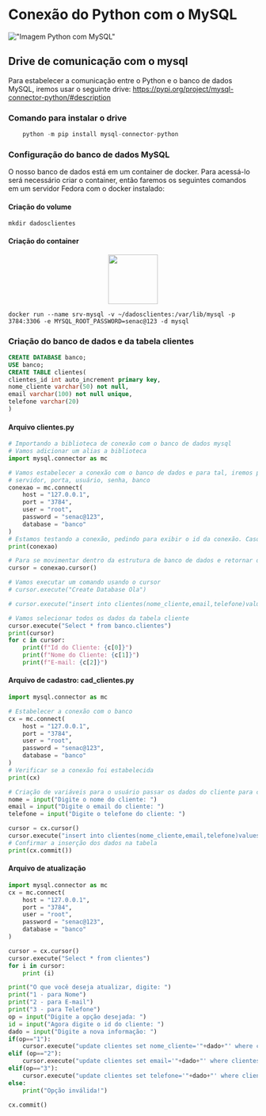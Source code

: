 # Conexão do Python com o MySQL

!["Imagem Python com MySQL"](https://www.learntek.org/blog/wp-content/uploads/2019/06/Mysql-python.png)

## Drive de comunicação com o mysql
Para estabelecer a comunicação entre o Python e o banco de dados MySQL, iremos usar o seguinte drive:
<a href="https://pypi.org/project/mysql-connector-python/#description"> https://pypi.org/project/mysql-connector-python/#description </a>

### Comando para instalar o drive
```python
    python -m pip install mysql-connector-python
```

### Configuração do banco de dados MySQL
O nosso banco de dados está em um container de docker. Para acessá-lo será necessário criar o container, então faremos os seguintes comandos em um servidor Fedora com o docker instalado:

#### Criação do volume
```shell
mkdir dadosclientes
```

#### Criação do container
<center>
<img src = "https://cdn.iconscout.com/icon/free/png-256/free-docker-226091.png" height = "100" width = "100">
</center>

```shell
docker run --name srv-mysql -v ~/dadosclientes:/var/lib/mysql -p 3784:3306 -e MYSQL_ROOT_PASSWORD=senac@123 -d mysql
```

### Criação do banco de dados e da tabela clientes
```sql
CREATE DATABASE banco;
USE banco;
CREATE TABLE clientes(
clientes_id int auto_increment primary key,
nome_cliente varchar(50) not null,
email varchar(100) not null unique,
telefone varchar(20)
)
```

#### Arquivo clientes.py

```python
# Importando a biblioteca de conexão com o banco de dados mysql
# Vamos adicionar um alias a biblioteca
import mysql.connector as mc

# Vamos estabelecer a conexão com o banco de dados e para tal, iremos passar os seguintes dados:
# servidor, porta, usuário, senha, banco
conexao = mc.connect(
    host = "127.0.0.1",
    port = "3784",
    user = "root",
    password = "senac@123",
    database = "banco"
)
# Estamos testando a conexão, pedindo para exibir o id da conexão. Caso exiba uma pilha de erros, então você tem um erro na linha conexão.
print(conexao)

# Para se movimentar dentro da estrutura de banco de dados e retornar dos dados necessários, iremos criar um cursos
cursor = conexao.cursor()

# Vamos executar um comando usando o cursor
# cursor.execute("Create Database Ola")

# cursor.execute("insert into clientes(nome_cliente,email,telefone)values('Amanda','amanda@uol.com.br','(54) 9985-6854')")

# Vamos selecionar todos os dados da tabela cliente
cursor.execute("Select * from banco.clientes")
print(cursor)
for c in cursor:
    print(f"Id do Cliente: {c[0]}")
    print(f"Nome do Cliente: {c[1]}")
    print(f"E-mail: {c[2]}")

```

#### Arquivo de cadastro: cad_clientes.py

```python
import mysql.connector as mc

# Estabelecer a conexão com o banco
cx = mc.connect(
    host = "127.0.0.1",
    port = "3784",
    user = "root",
    password = "senac@123",
    database = "banco"
)
# Verificar se a conexão foi estabelecida
print(cx)

# Criação de variáveis para o usuário passar os dados do cliente para cadastrar
nome = input("Digite o nome do cliente: ")
email = input("Digite o email do cliente: ")
telefone = input("Digite o telefone do cliente: ")

cursor = cx.cursor()
cursor.execute("insert into clientes(nome_cliente,email,telefone)values('"+nome+"','"+email+"','"+telefone+"')")
# Confirmar a inserção dos dados na tabela
print(cx.commit())
```
#### Arquivo de atualização

```python
import mysql.connector as mc
cx = mc.connect(
    host = "127.0.0.1",
    port = "3784",
    user = "root",
    password = "senac@123",
    database = "banco"
)

cursor = cx.cursor()
cursor.execute("Select * from clientes")
for i in cursor:
    print (i)

print("O que você deseja atualizar, digite: ")
print("1 - para Nome")
print("2 - para E-mail")
print("3 - para Telefone")
op = input("Digite a opção desejada: ")
id = input("Agora digite o id do cliente: ")
dado = input("Digite a nova informação: ")
if(op=="1"):
    cursor.execute("update clientes set nome_cliente='"+dado+"' where clientes_id="+id)
elif (op=="2"):
    cursor.execute("update clientes set email='"+dado+"' where clientes_id="+id)
elif(op=="3"):
    cursor.execute("update clientes set telefone='"+dado+"' where clientes_id="+id)
else: 
    print("Opção inválida!")

cx.commit()
```